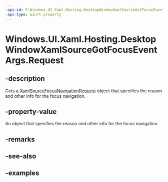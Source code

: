 ```yaml
---
-api-id: P:Windows.UI.Xaml.Hosting.DesktopWindowXamlSourceGotFocusEventArgs.Request
-api-type: winrt property
---
```


<!-- Property syntax.
public XamlSourceFocusNavigationRequest Request { get; }
-->

# Windows.UI.Xaml.Hosting.DesktopWindowXamlSourceGotFocusEventArgs.Request

## -description
Gets a [XamlSourceFocusNavigationRequest](xamlsourcefocusnavigationrequest.md) object that specifies the reason and other info for the focus navigation.

## -property-value
An object that specifies the reason and other info for the focus navigation. 

## -remarks

## -see-also

## -examples

